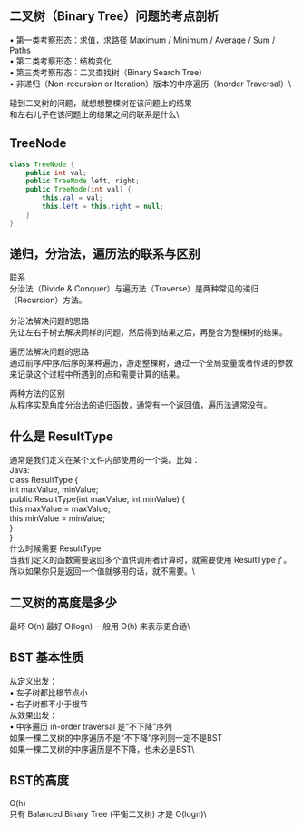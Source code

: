 ## 二叉树（Binary Tree）问题的考点剖析
• 第一类考察形态：求值，求路径 Maximum / Minimum / Average / Sum / Paths\
• 第二类考察形态：结构变化\
• 第三类考察形态：二叉查找树（Binary Search Tree）\
• 非递归（Non-recursion or Iteration）版本的中序遍历（Inorder Traversal）\

碰到二叉树的问题，就想想整棵树在该问题上的结果\
和左右儿子在该问题上的结果之间的联系是什么\

## TreeNode
```java
class TreeNode {
	public int val;
	public TreeNode left, right;
	public TreeNode(int val) {
		this.val = val;
		this.left = this.right = null;
	}
}
```

## 递归，分治法，遍历法的联系与区别
联系\
分治法（Divide & Conquer）与遍历法（Traverse）是两种常见的递归（Recursion）方法。\
\
分治法解决问题的思路\
先让左右子树去解决同样的问题，然后得到结果之后，再整合为整棵树的结果。

遍历法解决问题的思路\
通过前序/中序/后序的某种遍历，游走整棵树，通过一个全局变量或者传递的参数来记录这个过程中所遇到的点和需要计算的结果。

两种方法的区别\
从程序实现角度分治法的递归函数，通常有一个返回值，遍历法通常没有。

## 什么是 ResultType
通常是我们定义在某个文件内部使用的一个类。比如：\
Java:\
class ResultType {\
    int maxValue, minValue;\
    public ResultType(int maxValue, int minValue) {\
        this.maxValue = maxValue;\
        this.minValue = minValue;\
    }\
}\
什么时候需要 ResultType\
当我们定义的函数需要返回多个值供调用者计算时，就需要使用 ResultType了。\
所以如果你只是返回一个值就够用的话，就不需要。\

## 二叉树的高度是多少
最坏 O(n) 最好 O(logn) 一般用 O(h) 来表示更合适\

## BST 基本性质
从定义出发：\
• 左子树都比根节点小\
• 右子树都不小于根节\
从效果出发：\
• 中序遍历 in-order traversal 是“不下降”序列\
如果一棵二叉树的中序遍历不是“不下降”序列则一定不是BST\
如果一棵二叉树的中序遍历是不下降，也未必是BST\

## BST的高度
O(h)\
只有 Balanced Binary Tree (平衡二叉树) 才是 O(logn)\
